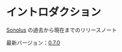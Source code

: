 # イントロダクション

[Sonolus](https://sonolus.com) の過去から現在までのリリースノート

最新バージョン：[0.7.0](./versions/0.7.0.md)
